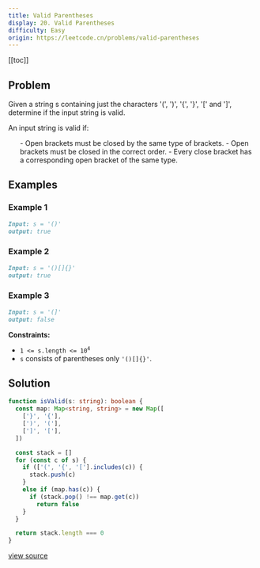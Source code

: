 ```yaml
---
title: Valid Parentheses
display: 20. Valid Parentheses
difficulty: Easy
origin: https://leetcode.cn/problems/valid-parentheses
---
```


[[toc]]

## Problem

Given a string s containing just the characters '(', ')', '{', '}', '[' and ']', determine if the input string is valid.

An input string is valid if:

<ol>
- Open brackets must be closed by the same type of brackets.
- Open brackets must be closed in the correct order.
- Every close bracket has a corresponding open bracket of the same type.
</ol>

## Examples

### Example 1

```md
Input: s = '()'
output: true
```

### Example 2

```md
Input: s = '()[]{}'
output: true
```

### Example 3

```md
Input: s = '(]'
output: false
```

**Constraints:**

- <code>1 <= s.length <= 10<sup>4</sup></code>
- `s` consists of parentheses only `'()[]{}'`.

## Solution

```ts
function isValid(s: string): boolean {
  const map: Map<string, string> = new Map([
    ['}', '{'],
    [')', '('],
    [']', '['],
  ])

  const stack = []
  for (const c of s) {
    if (['(', '{', '['].includes(c)) {
      stack.push(c)
    }
    else if (map.has(c)) {
      if (stack.pop() !== map.get(c))
        return false
    }
  }

  return stack.length === 0
}
```

[view source](https://leetcode.cn/problems/valid-parentheses)
